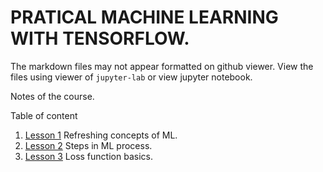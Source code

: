 # PRATICAL MACHINE LEARNING WITH TENSORFLOW.

The markdown files may not appear formatted on github viewer. View the files using viewer of `jupyter-lab` or view jupyter notebook.

Notes of the course.

Table of content
1. [Lesson 1](./ML_Refresher.html) Refreshing concepts of ML.
2. [Lesson 2](./Steps_in_ML_Process.html) Steps in ML process.
3. [Lesson 3](./Loss_fn_in_ML.html) Loss function basics.

